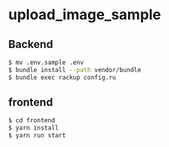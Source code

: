 # upload_image_sample

## Backend

```bash
$ mv .env.sample .env
$ bundle install --path vendor/bundle
$ bundle exec rackup config.ru
```

## frontend

```bash
$ cd frontend
$ yarn install
$ yarn run start
```
